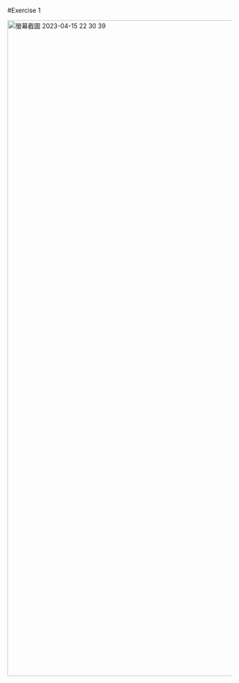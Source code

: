 #Exercise 1

<img width="1470" alt="螢幕截圖 2023-04-15 22 30 39" src="https://user-images.githubusercontent.com/107023977/232230703-b604d79e-305f-4702-b048-61f0259226dc.png">
